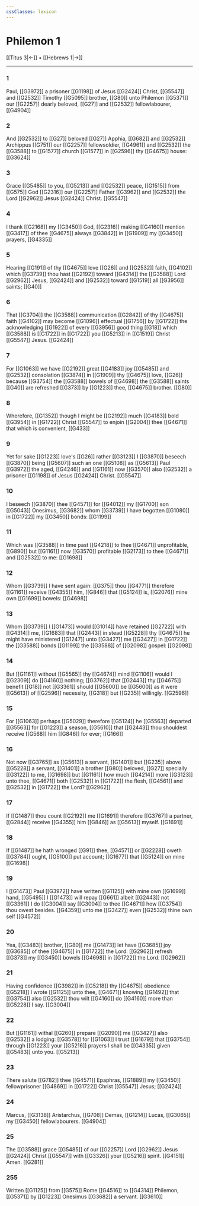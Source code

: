 ```yaml
---
cssClasses: lexicon
---
```

# Philemon 1

[[Titus 3|←]] • [[Hebrews 1|→]]

---

### 1
Paul, [[G3972]] a prisoner [[G1198]] of Jesus [[G2424]] Christ, [[G5547]] and [[G2532]] Timothy [[G5095]] brother, [[G80]] unto Philemon [[G5371]] our [[G2257]] dearly beloved, [[G27]] and [[G2532]] fellowlabourer, [[G4904]]

### 2
And [[G2532]] to [[G27]] beloved [[G27]] Apphia, [[G682]] and [[G2532]] Archippus [[G751]] our [[G2257]] fellowsoldier, [[G4961]] and [[G2532]] the [[G3588]] to [[G1577]] church [[G1577]] in [[G2596]] thy [[G4675]] house: [[G3624]]

### 3
Grace [[G5485]] to you, [[G5213]] and [[G2532]] peace, [[G1515]] from [[G575]] God [[G2316]] our [[G2257]] Father [[G3962]] and [[G2532]] the Lord [[G2962]] Jesus [[G2424]] Christ. [[G5547]]

### 4
I thank [[G2168]] my [[G3450]] God, [[G2316]] making [[G4160]] mention [[G3417]] of thee [[G4675]] always [[G3842]] in [[G1909]] my [[G3450]] prayers, [[G4335]]

### 5
Hearing [[G191]] of thy [[G4675]] love [[G26]] and [[G2532]] faith, [[G4102]] which [[G3739]] thou hast [[G2192]] toward [[G4314]] the [[G3588]] Lord [[G2962]] Jesus, [[G2424]] and [[G2532]] toward [[G1519]] all [[G3956]] saints; [[G40]]

### 6
That [[G3704]] the [[G3588]] communication [[G2842]] of thy [[G4675]] faith [[G4102]] may become [[G1096]] effectual [[G1756]] by [[G1722]] the acknowledging [[G1922]] of every [[G3956]] good thing [[G18]] which [[G3588]] is [[G1722]] in [[G1722]] you [[G5213]] in [[G1519]] Christ [[G5547]] Jesus. [[G2424]]

### 7
For [[G1063]] we have [[G2192]] great [[G4183]] joy [[G5485]] and [[G2532]] consolation [[G3874]] in [[G1909]] thy [[G4675]] love, [[G26]] because [[G3754]] the [[G3588]] bowels of [[G4698]] the [[G3588]] saints [[G40]] are refreshed [[G373]] by [[G1223]] thee, [[G4675]] brother. [[G80]]

### 8
Wherefore, [[G1352]] though I might be [[G2192]] much [[G4183]] bold [[G3954]] in [[G1722]] Christ [[G5547]] to enjoin [[G2004]] thee [[G4671]] that which is convenient, [[G433]]

### 9
Yet for sake [[G1223]] love's [[G26]] rather [[G3123]] I [[G3870]] beseech [[G3870]] being [[G5607]] such an one [[G5108]] as [[G5613]] Paul [[G3972]] the aged, [[G4246]] and [[G1161]] now [[G3570]] also [[G2532]] a prisoner [[G1198]] of Jesus [[G2424]] Christ. [[G5547]]

### 10
I beseech [[G3870]] thee [[G4571]] for [[G4012]] my [[G1700]] son [[G5043]] Onesimus, [[G3682]] whom [[G3739]] I have begotten [[G1080]] in [[G1722]] my [[G3450]] bonds: [[G1199]]

### 11
Which was [[G3588]] in time past [[G4218]] to thee [[G4671]] unprofitable, [[G890]] but [[G1161]] now [[G3570]] profitable [[G2173]] to thee [[G4671]] and [[G2532]] to me: [[G1698]]

### 12
Whom [[G3739]] I have sent again: [[G375]] thou [[G4771]] therefore [[G1161]] receive [[G4355]] him, [[G846]] that [[G5124]] is, [[G2076]] mine own [[G1699]] bowels: [[G4698]]

### 13
Whom [[G3739]] I [[G1473]] would [[G1014]] have retained [[G2722]] with [[G4314]] me, [[G1683]] that [[G2443]] in stead [[G5228]] thy [[G4675]] he might have ministered [[G1247]] unto [[G3427]] me [[G3427]] in [[G1722]] the [[G3588]] bonds [[G1199]] the [[G3588]] of [[G2098]] gospel: [[G2098]]

### 14
But [[G1161]] without [[G5565]] thy [[G4674]] mind [[G1106]] would I [[G2309]] do [[G4160]] nothing; [[G3762]] that [[G2443]] thy [[G4675]] benefit [[G18]] not [[G3361]] should [[G5600]] be [[G5600]] as it were [[G5613]] of [[G2596]] necessity, [[G318]] but [[G235]] willingly. [[G2596]]

### 15
For [[G1063]] perhaps [[G5029]] therefore [[G5124]] he [[G5563]] departed [[G5563]] for [[G1223]] a season, [[G5610]] that [[G2443]] thou shouldest receive [[G568]] him [[G846]] for ever; [[G166]]

### 16
Not now [[G3765]] as [[G5613]] a servant, [[G1401]] but [[G235]] above [[G5228]] a servant, [[G1401]] a brother [[G80]] beloved, [[G27]] specially [[G3122]] to me, [[G1698]] but [[G1161]] how much [[G4214]] more [[G3123]] unto thee, [[G4671]] both [[G2532]] in [[G1722]] the flesh, [[G4561]] and [[G2532]] in [[G1722]] the Lord? [[G2962]]

### 17
If [[G1487]] thou count [[G2192]] me [[G1691]] therefore [[G3767]] a partner, [[G2844]] receive [[G4355]] him [[G846]] as [[G5613]] myself. [[G1691]]

### 18
If [[G1487]] he hath wronged [[G91]] thee, [[G4571]] or [[G2228]] oweth [[G3784]] ought, [[G5100]] put account; [[G1677]] that [[G5124]] on mine [[G1698]]

### 19
I [[G1473]] Paul [[G3972]] have written [[G1125]] with mine own [[G1699]] hand, [[G5495]] I [[G1473]] will repay [[G661]] albeit [[G2443]] not [[G3361]] I do [[G3004]] say [[G3004]] to thee [[G4671]] how [[G3754]] thou owest besides. [[G4359]] unto me [[G3427]] even [[G2532]] thine own self [[G4572]]

### 20
Yea, [[G3483]] brother, [[G80]] me [[G1473]] let have [[G3685]] joy [[G3685]] of thee [[G4675]] in [[G1722]] the Lord: [[G2962]] refresh [[G373]] my [[G3450]] bowels [[G4698]] in [[G1722]] the Lord. [[G2962]]

### 21
Having confidence [[G3982]] in [[G5218]] thy [[G4675]] obedience [[G5218]] I wrote [[G1125]] unto thee, [[G4671]] knowing [[G1492]] that [[G3754]] also [[G2532]] thou wilt [[G4160]] do [[G4160]] more than [[G5228]] I say. [[G3004]]

### 22
But [[G1161]] withal [[G260]] prepare [[G2090]] me [[G3427]] also [[G2532]] a lodging: [[G3578]] for [[G1063]] I trust [[G1679]] that [[G3754]] through [[G1223]] your [[G5216]] prayers I shall be [[G4335]] given [[G5483]] unto you. [[G5213]]

### 23
There salute [[G782]] thee [[G4571]] Epaphras, [[G1889]] my [[G3450]] fellowprisoner [[G4869]] in [[G1722]] Christ [[G5547]] Jesus; [[G2424]]

### 24
Marcus, [[G3138]] Aristarchus, [[G708]] Demas, [[G1214]] Lucas, [[G3065]] my [[G3450]] fellowlabourers. [[G4904]]

### 25
The [[G3588]] grace [[G5485]] of our [[G2257]] Lord [[G2962]] Jesus [[G2424]] Christ [[G5547]] with [[G3326]] your [[G5216]] spirit. [[G4151]] Amen. [[G281]]

### 255
Written [[G1125]] from [[G575]] Rome [[G4516]] to [[G4314]] Philemon, [[G5371]] by [[G1223]] Onesimus [[G3682]] a servant. [[G3610]]